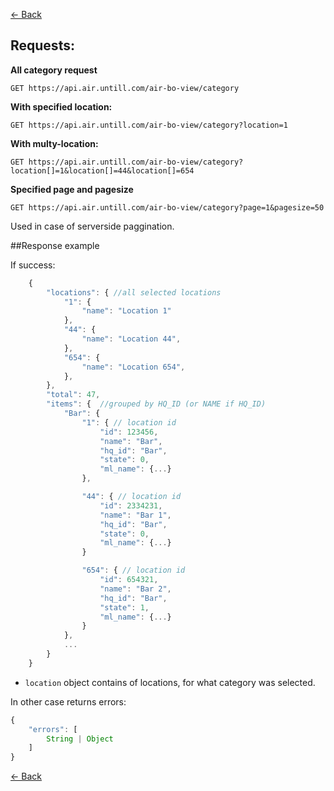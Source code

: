 [← Back](README.md)

## Requests:

**All category request**
```http
GET https://api.air.untill.com/air-bo-view/category
```

**With specified location:**

```http
GET https://api.air.untill.com/air-bo-view/category?location=1
```

**With multy-location:**

```http
GET https://api.air.untill.com/air-bo-view/category?location[]=1&location[]=44&location[]=654
```

**Specified page and pagesize**
```http
GET https://api.air.untill.com/air-bo-view/category?page=1&pagesize=50
```
Used in case of serverside paggination.

##Response example

If success:

```javascript
    {
        "locations": { //all selected locations
            "1": {
                "name": "Location 1"
            },
            "44": {
                "name": "Location 44",
            },
            "654": {
                "name": "Location 654",
            },
        },
        "total": 47,
        "items": {  //grouped by HQ_ID (or NAME if HQ_ID)
            "Bar": { 
                "1": { // location id
                    "id": 123456,
                    "name": "Bar",
                    "hq_id": "Bar",
                    "state": 0,
                    "ml_name": {...}
                },

                "44": { // location id
                    "id": 2334231,
                    "name": "Bar 1",
                    "hq_id": "Bar",
                    "state": 0,
                    "ml_name": {...}
                }

                "654": { // location id
                    "id": 654321,
                    "name": "Bar 2",
                    "hq_id": "Bar",
                    "state": 1,
                    "ml_name": {...}
                }
            },
            ...  
        }
    }
```

- `location` object contains of locations, for what category was selected.

In other case returns errors:

```javascript
{
    "errors": [
        String | Object
    ]
}
```

[← Back](README.md)